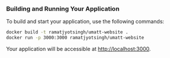 ### Building and Running Your Application

To build and start your application, use the following commands:

```sh
docker build -t ramatjyotsingh/umatt-website .
docker run -p 3000:3000 ramatjyotsingh/umatt-website
```

Your application will be accessible at [http://localhost:3000](http://localhost:3000).
